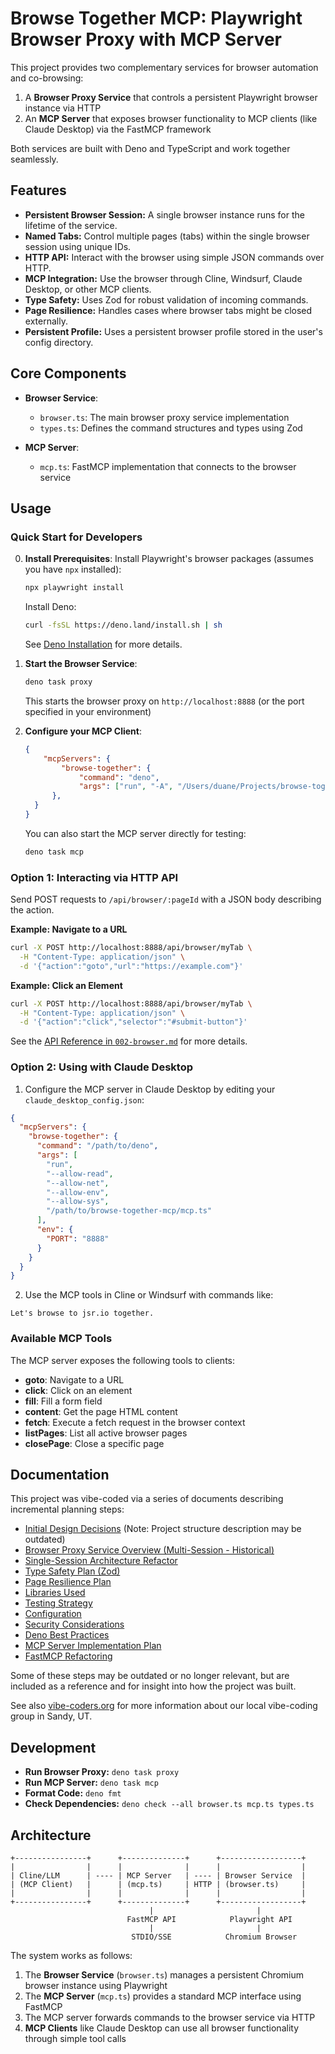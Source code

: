 # Browse Together MCP: Playwright Browser Proxy with MCP Server

This project provides two complementary services for browser automation and co-browsing:

1. A **Browser Proxy Service** that controls a persistent Playwright browser instance via HTTP
2. An **MCP Server** that exposes browser functionality to MCP clients (like Claude Desktop) via the FastMCP framework

Both services are built with Deno and TypeScript and work together seamlessly.

## Features

*   **Persistent Browser Session:** A single browser instance runs for the lifetime of the service.
*   **Named Tabs:** Control multiple pages (tabs) within the single browser session using unique IDs.
*   **HTTP API:** Interact with the browser using simple JSON commands over HTTP.
*   **MCP Integration:** Use the browser through Cline, Windsurf, Claude Desktop, or other MCP clients.
*   **Type Safety:** Uses Zod for robust validation of incoming commands.
*   **Page Resilience:** Handles cases where browser tabs might be closed externally.
*   **Persistent Profile:** Uses a persistent browser profile stored in the user's config directory.

## Core Components

*   **Browser Service**:
    * `browser.ts`: The main browser proxy service implementation
    * `types.ts`: Defines the command structures and types using Zod

*   **MCP Server**:
    * `mcp.ts`: FastMCP implementation that connects to the browser service

## Usage

### Quick Start for Developers

0. **Install Prerequisites**:
   Install Playwright's browser packages (assumes you have `npx` installed):

   ```bash
   npx playwright install
   ```

   Install Deno:

   ```bash
   curl -fsSL https://deno.land/install.sh | sh
   ```

   See [Deno Installation](https://docs.deno.com/runtime/getting_started/installation) for more details.



1. **Start the Browser Service**:
   ```bash
   deno task proxy
   ```
   This starts the browser proxy on `http://localhost:8888` (or the port specified in your environment)

2. **Configure your MCP Client**:

   ```json
   {
	   "mcpServers": {
		   "browse-together": {
			   "command": "deno",
			   "args": ["run", "-A", "/Users/duane/Projects/browse-together-mcp/mcp.ts"]
	     },
     }
   }
   ```

   You can also start the MCP server directly for testing:

   ```bash
   deno task mcp
   ```

### Option 1: Interacting via HTTP API

Send POST requests to `/api/browser/:pageId` with a JSON body describing the action.

**Example: Navigate to a URL**

```bash
curl -X POST http://localhost:8888/api/browser/myTab \
  -H "Content-Type: application/json" \
  -d '{"action":"goto","url":"https://example.com"}'
```

**Example: Click an Element**

```bash
curl -X POST http://localhost:8888/api/browser/myTab \
  -H "Content-Type: application/json" \
  -d '{"action":"click","selector":"#submit-button"}'
```

See the [API Reference in `002-browser.md`](docs/002-browser.md#api-reference) for more details.

### Option 2: Using with Claude Desktop

1. Configure the MCP server in Claude Desktop by editing your `claude_desktop_config.json`:

```json
{
  "mcpServers": {
    "browse-together": {
      "command": "/path/to/deno", 
      "args": [
        "run",
        "--allow-read",
        "--allow-net",
        "--allow-env",
        "--allow-sys",
        "/path/to/browse-together-mcp/mcp.ts"
      ],
      "env": {
        "PORT": "8888" 
      }
    }
  }
}
```

2. Use the MCP tools in Cline or Windsurf with commands like:

```
Let's browse to jsr.io together.
```

### Available MCP Tools

The MCP server exposes the following tools to clients:

* **goto**: Navigate to a URL
* **click**: Click on an element
* **fill**: Fill a form field
* **content**: Get the page HTML content
* **fetch**: Execute a fetch request in the browser context
* **listPages**: List all active browser pages
* **closePage**: Close a specific page

## Documentation

This project was vibe-coded via a series of documents describing incremental planning steps:

*   [Initial Design Decisions](docs/001-init.md) (Note: Project structure description may be outdated)
*   [Browser Proxy Service Overview (Multi-Session - Historical)](docs/002-browser.md)
*   [Single-Session Architecture Refactor](docs/003-single-session.md)
*   [Type Safety Plan (Zod)](docs/004-type-safety.md)
*   [Page Resilience Plan](docs/005-page-resilience.md)
*   [Libraries Used](docs/006-libraries.md)
*   [Testing Strategy](docs/007-testing.md)
*   [Configuration](docs/008-configuration.md)
*   [Security Considerations](docs/009-security.md)
*   [Deno Best Practices](docs/deno.md)
*   [MCP Server Implementation Plan](docs/017-add-mcp.md)
*   [FastMCP Refactoring](docs/018-fast-mcp.md)

Some of these steps may be outdated or no longer relevant, but are included as a reference and for insight into how the project was built.

See also [vibe-coders.org](https://vibe-coders.org/) for more information about our local vibe-coding group in Sandy, UT.

## Development

*   **Run Browser Proxy:** `deno task proxy`
*   **Run MCP Server:** `deno task mcp` 
*   **Format Code:** `deno fmt`
*   **Check Dependencies:** `deno check --all browser.ts mcp.ts types.ts`

## Architecture

```
+----------------+      +--------------+      +------------------+
|                |      |              |      |                  |
| Cline/LLM      | ---- | MCP Server   | ---- | Browser Service  |
| (MCP Client)   |      | (mcp.ts)     | HTTP | (browser.ts)     |
|                |      |              |      |                  |
+----------------+      +--------------+      +------------------+
                               |                       |
                          FastMCP API            Playwright API
                               |                       |
                           STDIO/SSE            Chromium Browser
```

The system works as follows:

1. The **Browser Service** (`browser.ts`) manages a persistent Chromium browser instance using Playwright
2. The **MCP Server** (`mcp.ts`) provides a standard MCP interface using FastMCP
3. The MCP server forwards commands to the browser service via HTTP
4. **MCP Clients** like Claude Desktop can use all browser functionality through simple tool calls